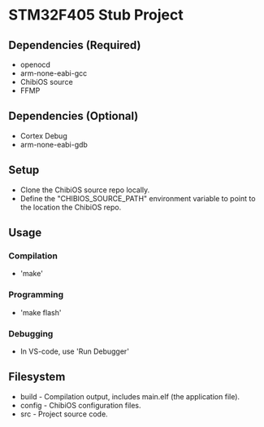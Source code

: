 # STM32F405 Stub Project
## Dependencies (Required)
- openocd
- arm-none-eabi-gcc
- ChibiOS source
- FFMP

## Dependencies (Optional)
- Cortex Debug
- arm-none-eabi-gdb

## Setup
- Clone the ChibiOS source repo locally.
- Define the "CHIBIOS_SOURCE_PATH" environment variable to point to the location the ChibiOS repo.

## Usage
### Compilation
- 'make'

### Programming
- 'make flash'

### Debugging
- In VS-code, use 'Run Debugger'

## Filesystem
- build - Compilation output, includes main.elf (the application file).
- config - ChibiOS configuration files.
- src - Project source code.